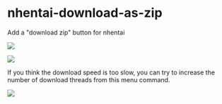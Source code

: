 # nhentai-download-as-zip
Add a "download zip" button for nhentai

![](https://i.loli.net/2019/01/26/5c4c5d5914197.png)

![](https://i.loli.net/2018/12/26/5c23a39505d14.png)

If you think the download speed is too slow, you can try to increase the number of download threads from this menu command.

![](https://i.loli.net/2019/01/20/5c4403dedb085.png)

